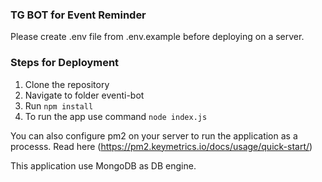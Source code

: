 ### TG BOT for Event Reminder

Please create .env file from .env.example before deploying on a server.

### Steps for Deployment

1. Clone the repository
2. Navigate to folder eventi-bot
3. Run `npm install`
4. To run the app use command `node index.js`

You can also configure pm2 on your server to run the application as a processs. Read here (https://pm2.keymetrics.io/docs/usage/quick-start/)

This application use MongoDB as DB engine.



